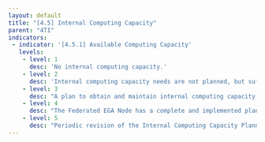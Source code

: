 ```yaml
---
layout: default
title: "[4.5] Internal Computing Capacity"
parent: "4TI"
indicators:
 - indicator: '[4.5.1] Available Computing Capacity'
   levels:
    - level: 1
      desc: 'No internal computing capacity.'
    - level: 2
      desc: 'Internal computing capacity needs are not planned, but sufficient computing resources can be obtained as the node needs.'
    - level: 3  
      desc: "A plan to obtain and maintain internal computing capacity required for node services is drafted, considering hosting institution policies and node services required in the Federated EGA ecosystem."
    - level: 4
      desc: "The Federated EGA Node has a complete and implemented plan to maintain sufficient internal computing capacity for required services and increase capacity when needed."
    - level: 5
      desc: "Periodic revision of the Internal Computing Capacity Planning according to utilization KPI's of the Federated EGA Node updating it whenever necessary."
---
```

